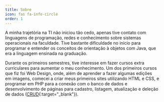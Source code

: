 ```yaml
---
title: Sobre
icon: fas fa-info-circle
order: 1
---
```



A minha trajetória na TI não iniciou tão cedo, apenas tive contato com linguagens de programação, redes e conhecimento sobre sistemas operacionais na faculdade. Tive bastante dificuldade no início para programar e entender os conceitos de orientação à objetos com Java, que era a linguagem ensinada na graduação.

Durante os primeiros semestres, tive interesse em fazer cursos extra curriculares para aumentar o meu conhecimento. Um dos primeiros cursos que fiz foi Web Design, onde, além de aprender a fazer algumas edições em imagens, comecei a criar meus primeiros sites utilizando HTML e CSS, e programar em PHP para a conexão com o banco de dados e desenvolvimento de páginas para cadastro, listagem, atualização e deleção de dados ([CRUD](https://pt.wikipedia.org/wiki/CRUD){:target="_blank"}).
